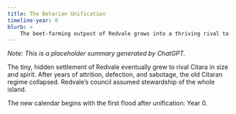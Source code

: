 ```yaml
---
title: The Betarian Unification
timeline-year: 0
blurb: >
    The beet-farming outpost of Redvale grows into a thriving rival to Citara, offering food and dignity to all. As more citizens defect, the old elite collapse, and the first post-unification harvest marks Year 0 of a new calendar.
---
```


*Note: This is a placeholder summary generated by ChatGPT.*

The tiny, hidden settlement of Redvale eventually grew to rival Citara in size and spirit. After years of attrition, defection, and sabotage, the old Citaran regime collapsed. Redvale’s council assumed stewardship of the whole island.

The new calendar begins with the first flood after unification: Year 0.
